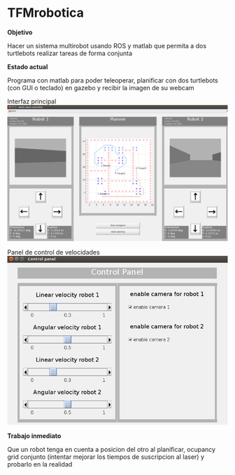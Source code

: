 # TFMrobotica

**Objetivo**

Hacer un sistema multirobot usando ROS y matlab que permita a dos turtlebots realizar tareas de forma conjunta

**Estado actual**

Programa con matlab para poder teleoperar, planificar con dos turtlebots (con GUI o teclado) en gazebo y recibir la imagen de su webcam

Interfaz principal
![alt text](https://github.com/err8029/TFMrobotica/blob/master/GUI_main.png)

Panel de control de velocidades
![alt text](https://github.com/err8029/TFMrobotica/blob/master/control_GUI.png)

**Trabajo inmediato**

Que un robot tenga en cuenta a posicion del otro al planificar, ocupancy grid conjunto (intentar mejorar los tiempos de suscripcion al laser) y probarlo en la realidad
